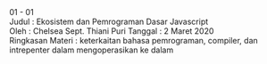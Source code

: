 <html>
01 - 01<br>
Judul : Ekosistem dan Pemrograman Dasar Javascript<br>
Oleh : Chelsea Sept. Thiani Puri
Tanggal : 2 Maret 2020<br>
Ringkasan Materi : keterkaitan bahasa pemrograman, compiler, dan intrepenter dalam mengoperasikan ke dalam
</html>
